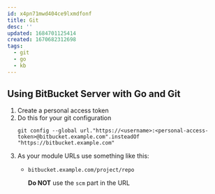 ```yaml
---
id: x4pn71mwd404ce9lxmdfonf
title: Git
desc: ''
updated: 1684701125414
created: 1670682312698
tags:
  - git
  - go
  - kb
---
```


## Using **BitBucket Server** with Go and Git

1. Create a personal access token
1. Do this for your git configuration
   ```text
   git config --global url."https://<username>:<personal-access-token>@bitbucket.example.com".insteadOf "https://bitbucket.example.com"
   ```
1. As your module URLs use something like this:
   * `bitbucket.example.com/project/repo`

     **Do NOT** use the `scm` part in the URL
